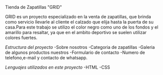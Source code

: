 Tienda de Zapatillas "GRID"

GRID es un proyecto especializado en la venta de zapatillas, que brinda como servicio llevarle al cliente el calzado que elija hasta la puerta de su casa.Para este trabajo se utilizo el color negro como uno de los fondos y el amarillo para resaltar, ya que en el ambito deportivo se suelen utilizar colores fuertes.

_Estructura del proyecto_
-Sobre nosotros
-Categoria de zapatillas
-Galeria de algunos productos nuestros
-Formulario de contacto
-Numero de telefono,e-mail y contacto de whatsapp.

_Lenguajes utilizados en este proyecto_
-HTML
-CSS
